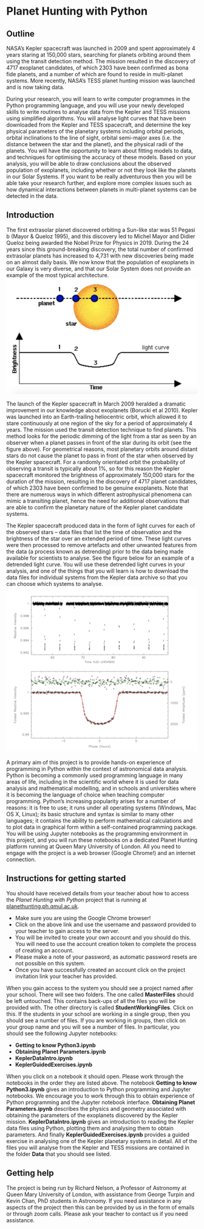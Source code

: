 # Planet Hunting with Python

## Outline
NASA’s Kepler spacecraft was launched in 2009 and spent approximately 4 years staring at 150,000 stars, searching for planets orbiting around them using the transit detection method. The mission resulted in the discovery of 4717 exoplanet candidates, of which 2303 have been confirmed as bona fide planets, and a number of which are found to reside in multi-planet systems. More recently, NASA’s TESS planet hunting mission was launched and is now taking data. 

During your research, you will learn to write computer programmes in the Python programming language, and you will use your newly developed skills to write routines to analyse data from the Kepler and TESS missions using simplified algorithms. You will analyse light curves that have been downloaded from the Kepler and TESS spacecraft, and determine the key physical parameters of the planetary systems including orbital periods, orbital inclinations to the line of sight, orbital semi-major axes (i.e. the distance between the star and the planet), and the physical radii of the planets. You will have the opportunity to learn about fitting models to data, and techniques for optimising the accuracy of these models. Based on your analysis, you will be able to draw conclusions about the observed population of exoplanets, including whether or not they look like the planets in our Solar Systems. If you want to be really adventurous then you will be able take your research further, and explore more complex issues such as how dynamical interactions between planets in multi-planet systems can be detected in the data.

## Introduction
The first extrasolar planet discovered orbiting a Sun-like star was 51 Pegasi b (Mayor & Queloz 1995), and this discovery led to Michel Mayor and Didier Queloz being awarded the Nobel Prize for Physics in 2019. During the 24 years since this ground-breaking discovery, the total number of confirmed extrasolar planets has increased to 4,731 with new discoveries being made on an almost daily basis. We now know that the population of exoplanets in our Galaxy is very diverse, and that our Solar System does not provide an example of the most typical architecture.
![Alt](./ReadmeFigures/f1.png)

The launch of the Kepler spacecraft in March 2009 heralded a dramatic improvement in our knowledge about exoplanets (Borucki et al 2010). Kepler was launched into an Earth-trailing heliocentric orbit, which allowed it to stare
continuously at one region of the sky for a period of approximately 4 years. The mission used the transit detection technique to find planets. This method looks for the periodic dimming of the light from a star as seen by an observer when a planet passes in front of the star during its orbit (see the figure above). For geometrical reasons, most planetary orbits around distant stars do not cause the planet to pass in front of the star when observed by the Kepler spacecraft. For a randomly orientated orbit the probability of observing a transit is typically about 1%, so for this reason the Kepler spacecraft monitored the brightness of approximately 150,000 stars for the duration of the mission, resulting in the discovery of 4717 planet candidates, of which 2303 have been confirmed to be genuine exoplanets. Note that there are numerous ways in which different astrophysical phenomena can mimic a transiting planet, hence the need for additional observations that are able to confirm the planetary nature of the Kepler planet candidate systems.

The Kepler spacecraft produced data in the form of light curves for each of the observed stars – data files that list the time of observation and the brightness of the star over an extended period of time. These light curves were then processed to remove artefacts and other unwanted features from the data (a process known as detrending) prior to the data being made available for scientists to analyse. See the figure below for an example of a detrended light curve. You will use these detrended light curves in your analysis, and one of the things that you will learn is how to download the data files for individual systems from the Kepler data archive so that you can choose which systems to analyse.
![Alt](./ReadmeFigures/f2.png)

A primary aim of this project is to provide hands-on experience of programming in Python within the context of astronomical data analysis. Python is becoming a commonly used programming language in many areas of life, including in the scientific world where it is used for data analysis and mathematical modelling, and in schools and universities where it is becoming the language of choice when teaching computer programming. Python’s increasing popularity arises for a number of reasons: it is free to use; it runs under all operating systems (Windows, Mac OS X, Linux); its basic structure and syntax is similar to many other languages; it contains the ability to perform mathematical calculations and to plot data in graphical form within a self-contained programming package. You will be using Jupyter notebooks as the programming environment in this project, and you will run these notebooks on a dedicated Planet Hunting platform running at Queen Mary University of London. All you need to engage with the project is a web browser (Google Chrome!) and an internet connection.

## Instructions for getting started

You should have received details from your teacher about how to access the *Planet Hunting with Python* project that is running at [planethunting.ph.qmul.ac.uk](https://planethunting.ph.qmul.ac.uk/). 

* Make sure you are using the Google Chrome browser!
* Click on the above link and use the username and password provided to your teacher to gain access to the server. 
* You will be invited to create your own account and you should do this. You will need to use the account creation token to complete the process of creating an account. 
* Please make a note of your password, as automatic password resets are not possible on this system. 
* Once you have successfully created an account click on the project invitation link your teacher has provided.

When you gain access to the system you should see a project named after your school. There will see two folders. The one called **MasterFiles** should be left untouched. This contains back-ups of all the files you will be provided with. The other directory is called **StudentWorkingFiles**. Click on this. If the students in your school are working in a single group, then you should see a number of files. If you are working in groups, then click on your group name and you will see a number of files. In particular, you should see the following Jupyter notebooks:  
* **Getting to know Python3.ipynb**
* **Obtaining Planet Parameters.ipynb**
* **KeplerDataIntro.ipynb**
* **KeplerGuidedExercises.ipynb**

When you click on a notebook it should open. Please work through the notebooks in the order they are listed above. The notebook **Getting to know Python3.ipynb** gives an introduction to Python programming and Jupyter notebooks. We encourage you to work through this to obtain experience of Python programming and the Jupyter notebook interface. **Obtaining Planet Parameters.ipynb** describes the physics and geometry associated with obtaining the parameters of the exoplanets discovered by the Kepler mission. **KeplerDataIntro.ipynb** gives an introduction to reading the Kepler data files using Python, plotting them and analysing them to obtain parameters. And finally **KeplerGuidedExercises.ipynb** provides a guided exercise in analysing one of the Kepler planetary systems in detail. All of the files you will analyse from the Kepler and TESS missions are contained in the folder **Data** that you should see listed.

## Getting help

The project is being run by Richard Nelson, a Professor of Astronomy at Queen Mary University of London, with assistance from George Turpin and Kevin Chan, PhD students in Astronomy. If you need assistance in any aspects of the project then this can be provided by us in the form of emails or through zoom calls. Please ask your teacher to contact us if you need assistance.
